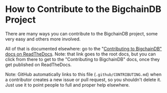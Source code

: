 # How to Contribute to the BigchainDB Project

There are many ways you can contribute to the BigchainDB project, some very easy and others more involved.

All of that is documented elsewhere: go to the "[Contributing to BigchainDB" docs on ReadTheDocs](https://docs.bigchaindb.com/en/latest/). Note: that link goes to the root docs, but you can click from there to get to the "Contributing to BigchainDB" docs, once they get published on ReadTheDocs.

Note: GitHub automatically links to this file (`.github/CONTRIBUTING.md`) when a contributor creates a new issue or pull request, so you shouldn't delete it. Just use it to point people to full and proper help elsewhere.
